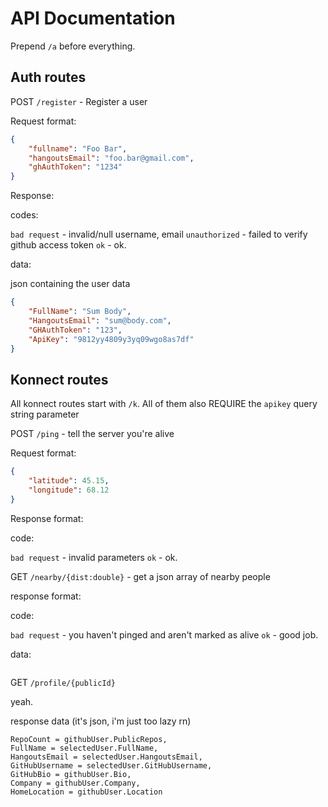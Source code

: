 # API Documentation

Prepend `/a` before everything.

## Auth routes

POST `/register` - Register a user

Request format:

```json
{
    "fullname": "Foo Bar",
    "hangoutsEmail": "foo.bar@gmail.com",
    "ghAuthToken": "1234"
}
```

Response:

codes:

`bad request` - invalid/null username, email
`unauthorized` - failed to verify github access token
`ok` - ok.

data:

json containing the user data

```json
{
    "FullName": "Sum Body",
    "HangoutsEmail": "sum@body.com",
    "GHAuthToken": "123",
    "ApiKey": "9812yy4809y3yq09wgo8as7df"
}
```

## Konnect routes

All konnect routes start with `/k`.
All of them also REQUIRE the `apikey` query string parameter

POST `/ping` - tell the server you're alive

Request format:

```json
{
    "latitude": 45.15,
    "longitude": 68.12
}
```

Response format:

code:

`bad request` - invalid parameters
`ok` - ok.

GET `/nearby/{dist:double}` - get a json array of nearby people



response format:

code:

`bad request` - you haven't pinged and aren't marked as alive
`ok` - good job.

data:

```json

```

GET `/profile/{publicId}`

yeah.

response data (it's json, i'm just too lazy rn)

```
RepoCount = githubUser.PublicRepos,
FullName = selectedUser.FullName,
HangoutsEmail = selectedUser.HangoutsEmail,
GitHubUsername = selectedUser.GitHubUsername,
GitHubBio = githubUser.Bio,
Company = githubUser.Company,
HomeLocation = githubUser.Location
```